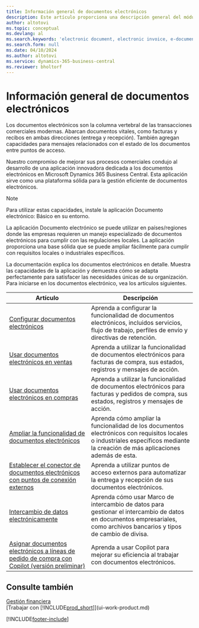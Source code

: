 ```yaml
---
title: Información general de documentos electrónicos
description: Este artículo proporciona una descripción general del módulo de documentos electrónicos.
author: altotovi
ms.topic: conceptual
ms.devlang: al
ms.search.keywords: 'electronic document, electronic invoice, e-document, e-invoice'
ms.search.form: null
ms.date: 04/10/2024
ms.author: altotovi
ms.service: dynamics-365-business-central
ms.reviewer: bholtorf
---
```


# <a name="e-documents-overview"></a>Información general de documentos electrónicos

Los documentos electrónicos son la columna vertebral de las transacciones comerciales modernas. Abarcan documentos vitales, como facturas y recibos en ambas direcciones (entrega y recepción). También agregan capacidades para mensajes relacionados con el estado de los documentos entre puntos de acceso.

Nuestro compromiso de mejorar sus procesos comerciales condujo al desarrollo de una aplicación innovadora dedicada a los documentos electrónicos en Microsoft Dynamics 365 Business Central. Esta aplicación sirve como una plataforma sólida para la gestión eficiente de documentos electrónicos.

> [!NOTE]
> Para utilizar estas capacidades, instale la aplicación Documento electrónico: Básico en su entorno.  

La aplicación Documento electrónico se puede utilizar en países/regiones donde las empresas requieren un manejo especializado de documentos electrónicos para cumplir con las regulaciones locales. La aplicación proporciona una base sólida que se puede ampliar fácilmente para cumplir con requisitos locales o industriales específicos.

La documentación explica los documentos electrónicos en detalle. Muestra las capacidades de la aplicación y demuestra cómo se adapta perfectamente para satisfacer las necesidades únicas de su organización. Para iniciarse en los documentos electrónico, vea los artículos siguientes.

| Artículo | Descripción | 
|---------|-------------|
| [Configurar documentos electrónicos](finance-how-setup-edocuments.md) | Aprenda a configurar la funcionalidad de documentos electrónicos, incluidos servicios, flujo de trabajo, perfiles de envío y directivas de retención. |
| [Usar documentos electrónicos en ventas](finance-how-use-edocuments.md) | Aprenda a utilizar la funcionalidad de documentos electrónicos para facturas de compra, sus estados, registros y mensajes de acción.| 
| [Usar documentos electrónicos en compras](finance-how-use-edocuments-purchase.md) | Aprenda a utilizar la funcionalidad de documentos electrónicos para facturas y pedidos de compra, sus estados, registros y mensajes de acción.|
| [Ampliar la funcionalidad de documentos electrónicos](/dynamics365/business-central/dev-itpro/developer/devenv-extend-edocuments) | Aprenda cómo ampliar la funcionalidad de los documentos electrónicos con requisitos locales o industriales específicos mediante la creación de más aplicaciones además de esta. |
| [Establecer el conector de documentos electrónicos con puntos de conexión externos](finance-how-setup-edocuments-external.md) | Aprenda a utilizar puntos de acceso externos para automatizar la entrega y recepción de sus documentos electrónicos. |
| [Intercambio de datos electrónicamente](across-data-exchange.md) | Aprenda cómo usar Marco de intercambio de datos para gestionar el intercambio de datos en documentos empresariales, como archivos bancarios y tipos de cambio de divisa. | 
| [Asignar documentos electrónicos a líneas de pedido de compra con Copilot (versión preliminar)](map-edocuments-with-copilot.md) | Aprenda a usar Copilot para mejorar su eficiencia al trabajar con documentos electrónicos. |

## <a name="see-also"></a>Consulte también

[Gestión financiera](finance.md)    
[Trabajar con [!INCLUDE[prod_short](includes/prod_short.md)]](ui-work-product.md)  

[!INCLUDE[footer-include](includes/footer-banner.md)]
